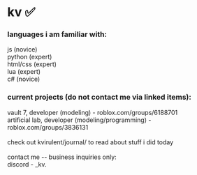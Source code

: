 # kv ✅

### languages i am familiar with:<br/>
js (novice)<br/>
python (expert)<br/>
html/css (expert)<br/>
lua (expert)<br/>
c# (novice)<br/>

### current projects (do not contact me via linked items):<br/>
vault 7, developer (modeling) - roblox.com/groups/6188701<br/>
artificial lab, developer (modeling/programming) - roblox.com/groups/3836131<br/>
<br/>
check out kvirulent/journal/ to read about stuff i did today<br/>
<br/>
contact me -- business inquiries only: <br/>
discord - _kv.
